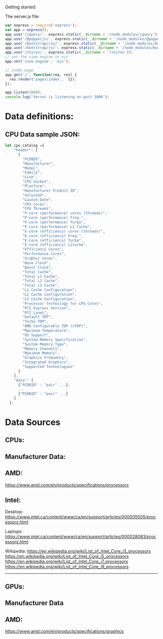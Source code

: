 Getting started:

The server.js file:
```js
var express = require('express');
var app = express();
app.use('/jquery/', express.static(__dirname + '/node_modules/jquery'));
app.use('/@popperjs/', express.static(__dirname + '/node_modules/@popperjs/core/dist/umd'));
app.use('/bootstrap/css/', express.static(__dirname + '/node_modules/bootstrap/dist/css'));
app.use('/bootstrap/js/', express.static(__dirname + '/node_modules/bootstrap/dist/js'));
app.use('/styles/', express.static(__dirname + '/styles'));
// set the view engine to ejs
app.set('view engine', 'ejs');

// index page
app.get('/', function(req, res) {
  res.render('pages/index',  {});
});

app.listen(3000);
console.log('Server is listening on port 3000');
```

# Data definitions:
## CPU Data sample JSON:
```js
let cpu_catalog ={
    "header": [
      [
        "PCDBID",
        "Manufacturer",
        "Model",
        "Family",
        "Line",
        "CPU Socket",
        "Platform",
        "Manufacturer Product ID",
        "Unlocked",
        "Launch Date",
        "CPU Cores",
        "CPU Threads",
        "P-core (performance) cores (threads)",
        "P-core (performance) Freq.",
        "P-core (performance) Turbo",
        "P-core (performance) L2 Cache",
        "E-core (efficiency) cores (threads)",
        "E-core (efficiency) Freq.",
        "E-core (efficiency) Turbo",
        "E-core (efficiency) L2cache",
        "Efficiency Cores",
        "Performance Cores",
        "Graphic Cores",
        "Base Clock",
        "Boost Clock",
        "Total Cache",
        "Total L1 Cache",
        "Total L2 Cache",
        "Total L3 Cache",
        "L1 Cache Configuration",
        "L2 Cache Configuration",
        "L3 Cache Configuration",
        "Processor Technology for CPU Cores",
        "PCI Express Version",
        "PCI Lanes",
        "Default TDP",
        "Turbo TDP",
        "AMD Configurable TDP (cTDP)",
        "Maximum Temperature",
        "OS Support",
        "System Memory Specification",
        "System Memory Type",
        "Memory Channels",
        "Maximum Memory",
        "Graphics Frequency",
        "Integrated Graphics",
        "Supported Technologies"
      ]
    ],
    "data": [
      {"PCDBID" : "pair" ...},
      ...
      {"PCDBID" : "pair" ...}
    ]
  };
```

<h1>Data Sources</h1>
<h2>CPUs:</h2>
    <h2>Manufacturer Data:</h2>
    <h2>AMD:</h2>
        <a href = "https://www.amd.com/en/products/specifications/processors">https://www.amd.com/en/products/specifications/processors</a>
    <h2>Intel:</h2>
        <p>Desktop:
            <a href = "https://www.intel.ca/content/www/ca/en/support/articles/000005505/processors.html">https://www.intel.ca/content/www/ca/en/support/articles/000005505/processors.html</a>
        </p>
        <p>Laptops:
            <a href = "https://www.intel.ca/content/www/ca/en/support/articles/000028083/processors.html">https://www.intel.ca/content/www/ca/en/support/articles/000028083/processors.html</a>
        </p>
        <p>Wikipedia:<w/p>
        <a href = "https://en.wikipedia.org/wiki/List_of_Intel_Core_i3_processors" > https://en.wikipedia.org/wiki/List_of_Intel_Core_i3_processors</a>
        <a href = "https://en.wikipedia.org/wiki/List_of_Intel_Core_i5_processors" > https://en.wikipedia.org/wiki/List_of_Intel_Core_i5_processors</a>
        <a href = "https://en.wikipedia.org/wiki/List_of_Intel_Core_i7_processors" > https://en.wikipedia.org/wiki/List_of_Intel_Core_i7_processors</a>
        <a href = "https://en.wikipedia.org/wiki/List_of_Intel_Core_i9_processors" > https://en.wikipedia.org/wiki/List_of_Intel_Core_i9_processors</a>
        
<hr>
<h2>GPUs:</h2>
    <h2>Manufacturer Data</h2>
    <h2>AMD:</h2>
        <a href = "https://www.amd.com/en/products/specifications/graphics">https://www.amd.com/en/products/specifications/graphics</a>
    <p></p>
